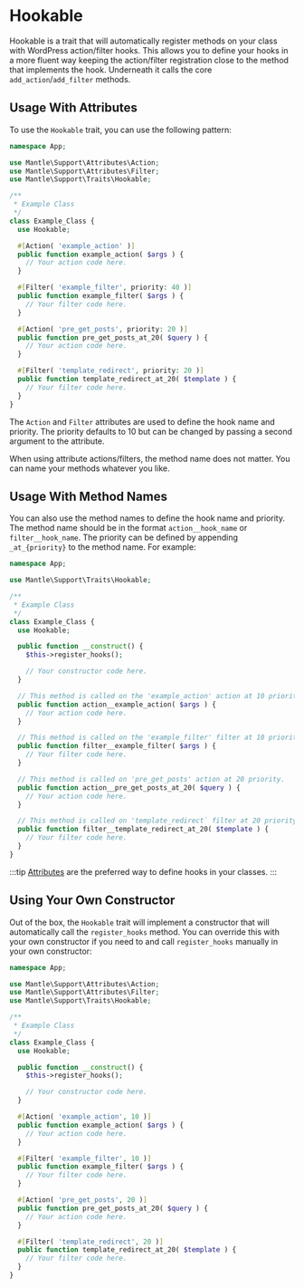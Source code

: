 # Hookable

Hookable is a trait that will automatically register methods on your class with
WordPress action/filter hooks. This allows you to define your hooks in a more
fluent way keeping the action/filter registration close to the method that
implements the hook. Underneath it calls the core `add_action`/`add_filter`
methods.

## Usage With Attributes

To use the `Hookable` trait, you can use the following pattern:

```php
namespace App;

use Mantle\Support\Attributes\Action;
use Mantle\Support\Attributes\Filter;
use Mantle\Support\Traits\Hookable;

/**
 * Example Class
 */
class Example_Class {
  use Hookable;

  #[Action( 'example_action' )]
  public function example_action( $args ) {
    // Your action code here.
  }

  #[Filter( 'example_filter', priority: 40 )]
  public function example_filter( $args ) {
    // Your filter code here.
  }

  #[Action( 'pre_get_posts', priority: 20 )]
  public function pre_get_posts_at_20( $query ) {
    // Your action code here.
  }

  #[Filter( 'template_redirect', priority: 20 )]
  public function template_redirect_at_20( $template ) {
    // Your filter code here.
  }
}
```

The `Action` and `Filter` attributes are used to define the hook name and
priority. The priority defaults to 10 but can be changed by passing a second
argument to the attribute.

When using attribute actions/filters, the method name does not matter. You can
name your methods whatever you like.

## Usage With Method Names

You can also use the method names to define the hook name and priority. The
method name should be in the format `action__hook_name` or `filter__hook_name`.
The priority can be defined by appending `_at_{priority}` to the method name.
For example:

```php
namespace App;

use Mantle\Support\Traits\Hookable;

/**
 * Example Class
 */
class Example_Class {
  use Hookable;

  public function __construct() {
    $this->register_hooks();

    // Your constructor code here.
  }

  // This method is called on the 'example_action' action at 10 priority.
  public function action__example_action( $args ) {
    // Your action code here.
  }

  // This method is called on the 'example_filter' filter at 10 priority.
  public function filter__example_filter( $args ) {
    // Your filter code here.
  }

  // This method is called on 'pre_get_posts' action at 20 priority.
  public function action__pre_get_posts_at_20( $query ) {
    // Your action code here.
  }

  // This method is called on 'template_redirect` filter at 20 priority.
  public function filter__template_redirect_at_20( $template ) {
    // Your filter code here.
  }
}
```

:::tip
[Attributes](#usage-with-attributes) are the preferred way to define hooks in your classes.
:::

## Using Your Own Constructor

Out of the box, the `Hookable` trait will implement a constructor that will
automatically call the `register_hooks` method. You can override this with your
own constructor if you need to and call `register_hooks` manually in your own
constructor:

```php
namespace App;

use Mantle\Support\Attributes\Action;
use Mantle\Support\Attributes\Filter;
use Mantle\Support\Traits\Hookable;

/**
 * Example Class
 */
class Example_Class {
  use Hookable;

  public function __construct() {
    $this->register_hooks();

    // Your constructor code here.
  }

  #[Action( 'example_action', 10 )]
  public function example_action( $args ) {
    // Your action code here.
  }

  #[Filter( 'example_filter', 10 )]
  public function example_filter( $args ) {
    // Your filter code here.
  }

  #[Action( 'pre_get_posts', 20 )]
  public function pre_get_posts_at_20( $query ) {
    // Your action code here.
  }

  #[Filter( 'template_redirect', 20 )]
  public function template_redirect_at_20( $template ) {
    // Your filter code here.
  }
}
```